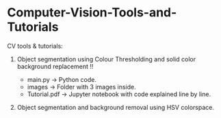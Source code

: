 # Computer-Vision-Tools-and-Tutorials
CV tools & tutorials:

1. Object segmentation using Colour Thresholding and solid color background replacement !!
   * main.py -> Python code.
   * images -> Folder with 3 images inside.
   * Tutorial.pdf -> Jupyter notebook with code explained line by line.

2. Object segmentation and background removal using HSV colorspace.
